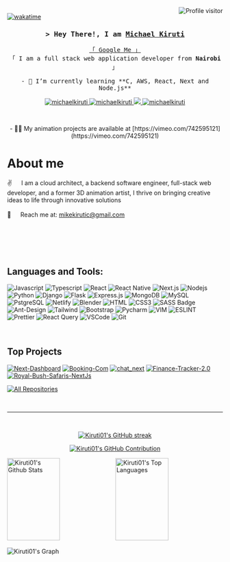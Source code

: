 <a href="https://komarev.com/ghpvc/?username=Kiruti01">
  <img align="right" src="https://komarev.com/ghpvc/?username=Kiruti01&label=Visitors&color=0e75b6&style=flat" alt="Profile visitor" />
</a>

[![wakatime](https://wakatime.com/badge/user/eebb3dd8-d9b2-40de-9b88-6fd6cac99dbc.svg)](https://wakatime.com/@eebb3dd8-d9b2-40de-9b88-6fd6cac99dbc)

<!-- Intro  -->
<h3 align="center">
        <samp>&gt; Hey There!, I am
                <b><a target="_blank" href="https://michaelkiruti.netlify.app/">Michael Kiruti</a></b>
        </samp>
</h3>

<p align="center"> 
  <samp>
    <a href="https://www.google.com/search?q=Michael+Kiruti+Mwaura">「 Google Me 」</a>
    <br>
    「 I am a full stack web application developer from <b>Nairobi</b> 」
    <br>
    <br>
    - 🌱 I’m currently learning **C, AWS, React, Next and Node.js**

  </samp>
</p>

<p align="center">
 <a href="https://michaelkiruti.netlify.app/" target="blank">
  <img src="https://img.shields.io/badge/Website-DC143C?style=for-the-badge&logo=medium&logoColor=white" alt="michaelkiruti" />
 </a>
 <a href="https://linkedin.com/in/michael kiruti" target="_blank">
  <img src="https://img.shields.io/badge/LinkedIn-0077B5?style=for-the-badge&logo=linkedin&logoColor=white" alt="michaelkiruti"/>
 </a>

 <a href="https://twitter.com/the_lordmikey" target="_blank">
  <img src="https://img.shields.io/badge/Twitter-1DA1F2?style=for-the-badge&logo=twitter&logoColor=white" />
 </a>
 <a href="https://instagram.com/lordmikyoffical" target="_blank">
  <img src="https://img.shields.io/badge/Instagram-fe4164?style=for-the-badge&logo=instagram&logoColor=white" alt="michaelkiruti" />
 </a> 
 </p>
<br />
 <p align="center">- 👨‍💻 My animation projects are available at [https://vimeo.com/742595121](https://vimeo.com/742595121)</p>

<!-- About Section -->

# About me

<p>
  
 ✌️ &emsp; I am a cloud architect, a backend software engineer, full-stack web developer, and a former 3D animation artist, I thrive on bringing creative ideas to life through innovative solutions <br/><br/>
 📧 &emsp; Reach me at: mikekirutic@gmail.com<br/><br/>

</p>

<br/>
<br/>
<br/>

## Languages and Tools:

![Javascript](https://img.shields.io/badge/Javascript-F0DB4F?style=for-the-badge&labelColor=black&logo=javascript&logoColor=F0DB4F)
![Typescript](https://img.shields.io/badge/Typescript-007acc?style=for-the-badge&labelColor=black&logo=typescript&logoColor=007acc)
![React](https://img.shields.io/badge/-React-61DBFB?style=for-the-badge&labelColor=black&logo=react&logoColor=61DBFB)
![React Native](https://img.shields.io/badge/React_Native-20232A?style=for-the-badge&logo=react&logoColor=61DAFB)
![Next.js](https://img.shields.io/badge/next.js-000000?style=for-the-badge&logo=nextdotjs&logoColor=white)
![Nodejs](https://img.shields.io/badge/Nodejs-3C873A?style=for-the-badge&labelColor=black&logo=node.js&logoColor=3C873A)
![Python](https://img.shields.io/badge/Python-3776AB?style=for-the-badge&logo=python&logoColor=white)
![Django](https://img.shields.io/badge/Django-092E20?style=for-the-badge&logo=django&logoColor=white)
![Flask](https://img.shields.io/badge/Flask-000000?style=for-the-badge&logo=flask&logoColor=white)
![Express.js](https://img.shields.io/badge/Express.js-000000?style=for-the-badge&logo=express&logoColor=white)
![MongoDB](https://img.shields.io/badge/MongoDB-4EA94B?style=for-the-badge&logo=mongodb&logoColor=white)
![MySQL](https://img.shields.io/badge/MySQL-00000F?style=for-the-badge&logo=mysql&logoColor=white)
![PstgreSQL](https://img.shields.io/badge/PostgreSQL-316192?style=for-the-badge&logo=postgresql&logoColor=white)
![Netlify](https://img.shields.io/badge/Netlify-00C7B7?style=for-the-badge&logo=netlify&logoColor=white)
![Blender](https://img.shields.io/badge/blender-%23F5792A.svg?style=for-the-badge&logo=blender&logoColor=white)
![HTML](https://img.shields.io/badge/HTML5-E34F26?style=for-the-badge&logo=html5&logoColor=white)
![CSS3](https://img.shields.io/badge/CSS3-1572B6?style=for-the-badge&logo=css3&logoColor=white)
![SASS Badge](https://img.shields.io/badge/Sass-CC6699?style=for-the-badge&logo=sass&logoColor=white)
![Ant-Design](https://img.shields.io/badge/AntDesign-0170FE?style=for-the-badge&logo=antdesign&logoColor=white)
![Tailwind](https://img.shields.io/badge/Tailwind_CSS-092749?style=for-the-badge&logo=tailwindcss&logoColor=06B6D4&labelColor=000000)
![Bootstrap](https://img.shields.io/badge/Bootstrap-563D7C?style=for-the-badge&logo=bootstrap&logoColor=white)
![Pycharm](https://img.shields.io/badge/PyCharm-000000.svg?&style=for-the-badge&logo=PyCharm&logoColor=white)
![VIM](https://img.shields.io/badge/VIM-%2311AB00.svg?&style=for-the-badge&logo=vim&logoColor=white)
![ESLINT](https://img.shields.io/badge/eslint-3A33D1?style=for-the-badge&logo=eslint&logoColor=white)
![Prettier](https://img.shields.io/badge/prettier-1A2C34?style=for-the-badge&logo=prettier&logoColor=F7BA3E)
![React Query](https://img.shields.io/badge/-React_Query-FF4154?style=for-the-badge&logo=react%20query&logoColor=white)
![VSCode](https://img.shields.io/badge/Visual_Studio-0078d7?style=for-the-badge&logo=visual%20studio&logoColor=white)
![Git](https://img.shields.io/badge/Git-F05032?style=for-the-badge&logo=git&logoColor=white)

<br/>

## Top Projects

[![Next-Dashboard](https://github-readme-stats.vercel.app/api/pin/?username=Kiruti01&repo=Next-Dashboard&border_color=7F3FBF&bg_color=0D1117&title_color=C9D1D9&text_color=8B949E&icon_color=7F3FBF&height=150)](https://github.com/Kiruti01/Next-Dashboard)
[![Booking-Com](https://github-readme-stats.vercel.app/api/pin/?username=Kiruti01&repo=booking-com&border_color=7F3FBF&bg_color=0D1117&title_color=C9D1D9&text_color=8B949E&icon_color=7F3FBF&height=150)](https://github.com/Kiruti01/booking-com)
[![chat_next](https://github-readme-stats.vercel.app/api/pin/?username=Kiruti01&repo=chat_next&border_color=7F3FBF&bg_color=0D1117&title_color=C9D1D9&text_color=8B949E&icon_color=7F3FBF&height=150)](https://github.com/Kiruti01/urfolio)
[![Finance-Tracker-2.0](https://github-readme-stats.vercel.app/api/pin/?username=Kiruti01&repo=Finance-Tracker-2.0&border_color=7F3FBF&bg_color=0D1117&title_color=C9D1D9&text_color=8B949E&icon_color=7F3FBF&height=150)](https://github.com/Kiruti01/Finance-Tracker-2.0)
[![Royal-Bush-Safaris-NextJs](https://github-readme-stats.vercel.app/api/pin/?username=Kiruti01&repo=Royal-Bush-Safaris-NextJs&border_color=7F3FBF&bg_color=0D1117&title_color=C9D1D9&text_color=8B949E&icon_color=7F3FB&height=150)](https://github.com/Kiruti01/Royal-Bush-Safaris-NextJs)

<p align="left">
  <a href="https://github.com/Kiruti01?tab=repositories" target="_blank"><img alt="All Repositories" title="All Repositories" src="https://img.shields.io/badge/-All%20Repos-2962FF?style=for-the-badge&logo=koding&logoColor=white"/></a>
</p>

<br/>
<hr/>
<br/>

<p align="center">
  <a href="https://github.com/Kiruti01">
    <img src="https://github-readme-streak-stats.herokuapp.com/?user=Kiruti01&theme=radical&border=7F3FBF&background=0D1117" alt="Kiruti01's GitHub streak"/>
  </a>
</p>

<p align="center">
  <a href="https://github.com/Kiruti01">
    <img src="https://github-profile-summary-cards.vercel.app/api/cards/profile-details?username=Kiruti01&theme=radical" alt="Kiruti01's GitHub Contribution"/>
  </a>
</p>

<a> 
  <a href="https://github.com/Kiruti01"><img alt="Kiruti01's Github Stats" src="https://denvercoder1-github-readme-stats.vercel.app/api?username=Kiruti01&show_icons=true&count_private=true&theme=react&border_color=7F3FBF&bg_color=0D1117&title_color=F85D7F&icon_color=F8D866" height="192px" width="49.5%"/></a>
  <a href="https://github.com/Kiruti01"><img alt="Kiruti01's Top Languages" src="https://denvercoder1-github-readme-stats.vercel.app/api/top-langs/?username=Kiruti01&langs_count=8&layout=compact&theme=react&border_color=7F3FBF&bg_color=0D1117&title_color=F85D7F&icon_color=F8D866" height="192px" width="49.5%"/></a>
  <br/>
</a>

![Kiruti01's Graph](https://github-readme-activity-graph.vercel.app/graph?username=Kiruti01&custom_title=Kiruti01's%20GitHub%20Activity%20Graph&bg_color=0D1117&color=7F3FBF&line=7F3FBF&point=7F3FBF&area_color=FFFFFF&title_color=FFFFFF&area=true)
